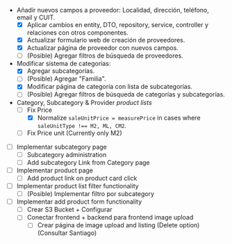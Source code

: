 - Añadir nuevos campos a proveedor: Localidad, dirección, teléfono, email y CUIT.
	- [x] Aplicar cambios en entity, DTO, repository, service, controller y relaciones con otros componentes.
	- [x] Actualizar formulario web de creación de proveedores.
	- [x] Actualizar página de proveedor con nuevos campos.
	- [ ] (Posible) Agregar filtros de búsqueda de proveedores.

- Modificar sistema de categorías:
	- [x] Agregar subcategorías.
	- [ ] (Posible) Agregar "Familia".
	- [x] Modificar página de categoría con lista de subcategorías.
	- [ ] (Posible) Agregar filtros de búsqueda de categorías y subcategorías.

- Category, Subcategory & Provider *product lists*
	- [ ] Fix Price
		- [x] Normalize `saleUnitPrice = measurePrice` in cases where `saleUnitType !== M2, ML, CM2`.
	- [ ] Fix Price unit (Currently only M2)

- [ ] Implementar subcategory page
	- [ ] Subcategory administration
	- [ ] Add subcategory Link from Category page

- [ ] Implementar product page
	- [ ] Add product link on product card click

- [ ] Implementar product list filter functionality
	- [ ] (Posible) Implementar filtro por subcategory

- [ ] Implementar add product form functionality
	- [ ] Crear S3 Bucket + Configurar
	- [ ] Conectar frontend + backend para frontend image upload
		- [ ] Crear página de image upload and listing (Delete option) (Consultar Santiago)
